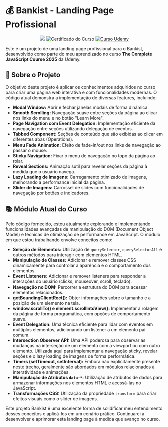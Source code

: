 # 💰 Bankist - Landing Page Profissional

<p align="center">
  <img src="https://img.shields.io/badge/Projeto-Bankist%20Landing%20Page-yellow?style=for-the-badge&logo=javascript&logoColor=white" />
  <img src="https://img.shields.io/badge/Certificado-Incompleto-orange?style=for-the-badge&logo=graduation-cap&logoColor=white" alt="Certificado do Curso" />
  <a href="https://www.udemy.com/course/the-complete-javascript-course/">
    <img src="https://img.shields.io/badge/Curso%20Udemy-Javascript%202025-blueviolet?style=for-the-badge&logo=udemy&logoColor=white" alt="Curso Udemy" />
  </a>
</p>

Este é um projeto de uma landing page profissional para o Bankist, desenvolvido como parte do meu aprendizado no curso **The Complete JavaScript Course 2025** da Udemy.

## 🚀 Sobre o Projeto

O objetivo deste projeto é aplicar os conhecimentos adquiridos no curso para criar uma página web interativa e com funcionalidades modernas. O código atual demonstra a implementação de diversas features, incluindo:

- **Modal Window:** Abrir e fechar janelas modais de forma dinâmica.
- **Smooth Scrolling:** Navegação suave entre seções da página ao clicar nos links do menu e no botão "Learn More".
- **Page Navigation com Event Delegation:** Implementação eficiente da navegação entre seções utilizando delegação de eventos.
- **Tabbed Component:** Seções de conteúdo que são exibidas ao clicar em diferentes abas (Operations).
- **Menu Fade Animation:** Efeito de fade-in/out nos links de navegação ao passar o mouse.
- **Sticky Navigation:** Fixar o menu de navegação no topo da página ao rolar.
- **Reveal Sections:** Animação sutil para revelar seções da página à medida que o usuário navega.
- **Lazy Loading de Imagens:** Carregamento otimizado de imagens, melhorando a performance inicial da página.
- **Slider de Imagens:** Carrossel de slides com funcionalidades de navegação por botões e indicadores.

## 📚 Módulo Atual do Curso

Pelo código fornecido, estou atualmente explorando e implementando funcionalidades avançadas de manipulação do DOM (Document Object Model) e técnicas de otimização de performance em JavaScript. O módulo em que estou trabalhando envolve conceitos como:

- **Seleção de Elementos:** Utilização de `querySelector`, `querySelectorAll` e outros métodos para interagir com elementos HTML.
- **Manipulação de Classes:** Adicionar e remover classes CSS dinamicamente para controlar a aparência e o comportamento dos elementos.
- **Event Listeners:** Adicionar e remover listeners para responder a interações do usuário (clicks, mouseover, scroll, teclado).
- **Navegação no DOM:** Percorrer a estrutura do DOM para acessar elementos relacionados.
- **getBoundingClientRect():** Obter informações sobre o tamanho e a posição de um elemento na tela.
- **window.scrollTo() e element.scrollIntoView():** Implementar a rolagem da página de forma programática, com opções de comportamento suave.
- **Event Delegation:** Uma técnica eficiente para lidar com eventos em múltiplos elementos, adicionando um listener a um elemento pai comum.
- **Intersection Observer API:** Uma API poderosa para observar as mudanças na interseção de um elemento com a viewport ou com outro elemento. Utilizada aqui para implementar a navegação sticky, revelar seções e o lazy loading de imagens de forma performática.
- **Timers (setTimeout, setInterval):** Embora não explicitamente presente neste trecho, geralmente são abordados em módulos relacionados à interatividade e animações.
- **Manipulação de Atributos `data-*`:** Utilização de atributos de dados para armazenar informações nos elementos HTML e acessá-las no JavaScript.
- **Transformações CSS:** Utilização da propriedade `transform` para criar efeitos visuais como o slider de imagens.

Este projeto Bankist é uma excelente forma de solidificar meu entendimento desses conceitos e aplicá-los em um cenário prático. Continuarei a desenvolver e aprimorar esta landing page à medida que avanço no curso.
